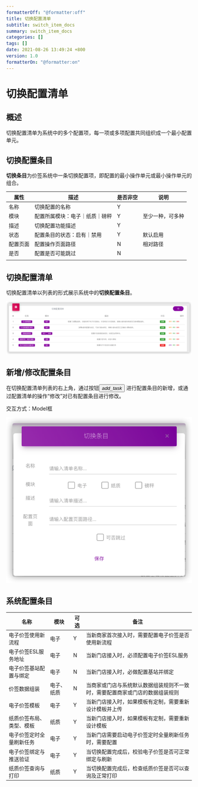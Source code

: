 ```yaml
---
formatterOff: "@formatter:off"
title: 切换配置清单
subtitle: switch_item_docs 
summary: switch_item_docs
categories: [] 
tags: [] 
date: 2021-08-26 13:49:24 +800 
version: 1.0
formatterOn: "@formatter:on"
---
```


# 切换配置清单

## 概述

切换配置清单为系统中的多个配置项，每一项或多项配置共同组织成一个最小配置单元。

## 切换配置条目

**切换条目**为价签系统中一条切换配置项，即配置的最小操作单元或最小操作单元的组合。

| 属性     | 描述                           | 是否非空 | 说明             |
| -------- | ------------------------------ | -------- | ---------------- |
| 名称     | 切换配置的名称                 | Y        |                  |
| 模块     | 配置所属模块：电子｜纸质｜磅秤 | Y        | 至少一种，可多种 |
| 描述     | 切换配置功能描述               | Y        |                  |
| 状态     | 配置条目的状态：启有｜禁用     | Y        | 默认启用         |
| 配置页面 | 配置操作页面路径               | N        | 相对路径         |
| 是否     | 配置是否可能跳过               | N        |                  |
|          |                                |          |                  |



## 切换配置清单

切换配置清单以列表的形式展示系统中的**切换配置条目**。

![切换配置清单](switch-item-list.png)



## 新增/修改配置条目

在切换配置清单列表的右上角，通过按钮<button class="btn btn-round btn-sm btn-primary" data-toggle="modal" data-target="#addSwitchPlan"><i class="material-icons">add_task</i></button>
进行配置条目的新增，或通过配置清单的操作“修改”对已有配置条目进行修改。

交互方式：Model框



![保存配置条目](save-switch-item.png)

## 系统配置条目



| 名称                     | 模块       | 可选 | 备注                                                         |
| ------------------------ | ---------- | ---- | ------------------------------------------------------------ |
| 电子价签使用新流程       | 电子       | Y    | 当新商家首次接入时，需要配置电子价签是否使用新流程           |
| 电子价签ESL服务地址      | 电子       | N    | 当新门店接入时，必须配置电子价签ESL服务                      |
| 电子价签基站配置与绑定   | 电子       | N    | 当新门店接入时，必做配置基站并绑定                           |
| 价签数据组装             | 电子、纸质 | N    | 当商家或门店与系统默认数据组装规则不一致时，需要配置商家或门店的数据组装规则 |
| 电子价签模板             | 电子       | Y    | 当新门店接入时，如果模板有定制，需要重新设计模板并上传       |
| 纸质价签布局、类型、模板 | 纸质       | Y    | 当新门店接入时，如果模板有定制，需要重新设计模板             |
| 电子价签定时全量刷新任务 | 电子       | Y    | 当新门店需要启动电子价签定时全量刷新任务时，需要配置         |
| 电子价签绑定与推送验证   | 电子       | Y    | 当切换配置完成后，校验电子价签是否可正常绑定与刷新           |
| 纸质价签查询与打印       | 纸质       | Y    | 当切换配置完成后，检查纸质价签是否可以查询及正常打印         |

